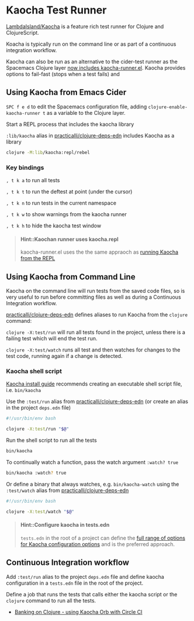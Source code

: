 # Kaocha Test Runner

[LambdaIsland/Kaocha](https://github.com/lambdaisland/kaocha "LambdaIsland Kaocha GitHub Repository") is a feature rich test runner for Clojure and ClojureScript.

Koacha is typically run on the command line or as part of a continuous integration workflow.

Kaocha can also be run as an alternative to the cider-test runner as the Spacemacs Clojure layer [now includes kaocha-runner.el](https://github.com/syl20bnr/spacemacs/pull/15268).  Kaocha provides options to fail-fast (stops when a test fails) and


## Using Kaocha from Emacs Cider

`SPC f e d` to edit the Spacemacs configuration file, adding `clojure-enable-kaocha-runner t` as a variable to the Clojure layer.

Start a REPL process that includes the kaocha library

`:lib/kaocha` alias in [practicalli/clojure-deps-edn](https://github.com/practicalli/clojure-deps-edn) includes Kaocha as a library

```bash
clojure -M:lib/kaocha:repl/rebel
```

### Key bindings

`, t k a` to run all tests

`, t k t` to run the deftest at point (under the cursor)

`, t k n` to run tests in the current namespace

`, t k w` to show warnings from the kaocha runner

`, t k h` to hide the kaocha test window

> #### Hint::Kaochan runner uses kaocha.repl
> kaocha-runner.el uses the the same appraoch as [running Kaocha from the REPL](https://cljdoc.org/d/lambdaisland/kaocha/1.60.977/doc/5-running-kaocha-from-the-repl "Kaocha cljdoc")


## Using Kaocha from Command Line

Kaocha on the command line will run tests from the saved code files, so is very useful to run before committing files as well as during a Continuous Integration workflow.

[practicalli/clojure-deps-edn](https://github.com/practicalli/clojure-deps-edn) defines aliases to run Kaocha from the `clojure` command:

`clojure -X:test/run` will run all tests found in the project, unless there is a failing test which will end the test run.

`clojure -X:test/watch` runs all test and then watches for changes to the test code, running again if a change is detected.


### Kaocha shell script

[Kaocha install guide](https://cljdoc.org/d/lambdaisland/kaocha/1.60.977/doc/2-installing) recommends creating an executable shell script file, i.e. `bin/kaocha`

Use the `:test/run` alias from [practicalli/clojure-deps-edn](https://github.com/practicalli/clojure-deps-edn) (or create an alias in the project `deps.edn` file)

```bash
#!/usr/bin/env bash

clojure -X:test/run "$@"
```

Run the shell script to run all the tests

```bash
bin/kaocha
```

To continually watch a function, pass the watch argument `:watch? true`

```bash
bin/kaocha :watch? true
```

Or define a binary that always watches, e.g. `bin/kaocha-watch` using the `:test/watch` alias from [practicalli/clojure-deps-edn](https://github.com/practicalli/clojure-deps-edn)

```bash
#!/usr/bin/env bash

clojure -X:test/watch "$@"
```

> #### Hint::Configure kaocha in tests.edn
> `tests.edn` in the root of a project can define the [full range of options for Kaocha configuration options](https://cljdoc.org/d/lambdaisland/kaocha/1.62.993/doc/3-configuration) and is the preferred approach.


## Continuous Integration workflow

Add `:test/run` alias to the project `deps.edn` file and define kaocha configuration in a `tests.edn` file in the root of the project.

Define a job that runs the tests that calls either the kaocha script or the `clojure` command to run all the tests.

* [Banking on Clojure - using Kaocha Orb with Circle CI](https://practical.li/clojure-web-services/projects/banking-on-clojure/continuous-integration.html)
